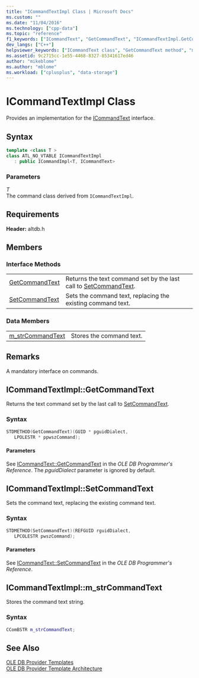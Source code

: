 ```yaml
---
title: "ICommandTextImpl Class | Microsoft Docs"
ms.custom: ""
ms.date: "11/04/2016"
ms.technology: ["cpp-data"]
ms.topic: "reference"
f1_keywords: ["ICommandText", "GetCommandText", "ICommandTextImpl.GetCommandText", "ICommandTextImpl::GetCommandText", "ATL::ICommandTextImpl::m_strCommandText", "ICommandTextImpl<T>::m_strCommandText", "m_strCommandText", "ICommandTextImpl.m_strCommandText", "ICommandTextImpl::m_strCommandText", "ATL::ICommandTextImpl<T>::m_strCommandText", "ATL.ICommandTextImpl.m_strCommandText", "ICommandTextImpl.SetCommandText", "ICommandTextImpl::SetCommandText", "SetCommandText"]
dev_langs: ["C++"]
helpviewer_keywords: ["ICommandText class", "GetCommandText method", "m_strCommandText", "SetCommandText method"]
ms.assetid: 9c2715cc-1e55-4468-8327-85341617ed46
author: "mikeblome"
ms.author: "mblome"
ms.workload: ["cplusplus", "data-storage"]
---
```

# ICommandTextImpl Class
Provides an implementation for the [ICommandText](/previous-versions/windows/desktop/ms714914\(v=vs.85\)) interface.  
  
## Syntax

```cpp
template <class T >  
class ATL_NO_VTABLE ICommandTextImpl   
   : public ICommandImpl<T, ICommandText>  
```  
  
### Parameters  
 *T*  
 The command class derived from `ICommandTextImpl`. 

## Requirements  
 **Header:** altdb.h  
  
## Members  
  
### Interface Methods  
  
|||  
|-|-|  
|[GetCommandText](#getcommandtext)|Returns the text command set by the last call to [SetCommandText](../../data/oledb/icommandtextimpl-setcommandtext.md).|  
|[SetCommandText](#setcommandtext)|Sets the command text, replacing the existing command text.|  
  
### Data Members  
  
|||  
|-|-|  
|[m_strCommandText](#strcommandtext)|Stores the command text.|  
  
## Remarks  
 A mandatory interface on commands.  
 
## <a name="getcommandtext"></a> ICommandTextImpl::GetCommandText
Returns the text command set by the last call to [SetCommandText](../../data/oledb/icommandtextimpl-setcommandtext.md).  
  
### Syntax  
  
```cpp
STDMETHOD(GetCommandText)(GUID * pguidDialect,   
   LPOLESTR * ppwszCommand);  
```  
  
#### Parameters  
 See [ICommandText::GetCommandText](/previous-versions/windows/desktop/ms709825\(v=vs.85\)) in the *OLE DB Programmer's Reference*. The *pguidDialect* parameter is ignored by default.  

## <a name="setcommandtext"></a> ICommandTextImpl::SetCommandText
Sets the command text, replacing the existing command text.  
  
### Syntax  
  
```cpp
STDMETHOD(SetCommandText)(REFGUID rguidDialect,   
   LPCOLESTR pwszCommand);  
```  
  
#### Parameters  
 See [ICommandText::SetCommandText](/previous-versions/windows/desktop/ms709757\(v=vs.85\)) in the *OLE DB Programmer's Reference*. 

## <a name="strcommandtext"></a> ICommandTextImpl::m_strCommandText
Stores the command text string.  
  
### Syntax  
  
```cpp
CComBSTR m_strCommandText;  
```  
  
## See Also  
 [OLE DB Provider Templates](../../data/oledb/ole-db-provider-templates-cpp.md)   
 [OLE DB Provider Template Architecture](../../data/oledb/ole-db-provider-template-architecture.md)